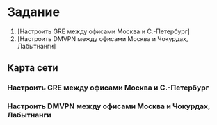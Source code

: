 # Задание

1. [Настроить GRE между офисами Москва и С.-Петербург]
2. [Настроить DMVPN между офисами Москва и Чокурдах, Лабытнанги]

## Карта сети



### Настроить GRE между офисами Москва и С.-Петербург
### Настроить DMVPN между офисами Москва и Чокурдах, Лабытнанги
